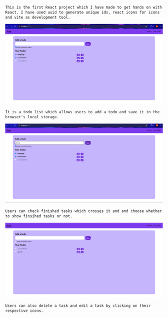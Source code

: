 ```
This is the first React project which I have made to get hands on with React. I have used uuid to generate unique ids, react icons for icons and vite as development tool.  
```

![alt text](image.png)

```
It is a todo list which allows users to add a todo and save it in the browser's local storage.
```

![alt text](image-1.png)

```
Users can check finished tasks which crosses it and and choose whether to show finsihed tasks or not.
```

![alt text](image-2.png)

```
Users can also delete a task and edit a task by clicking on their respective icons.
```